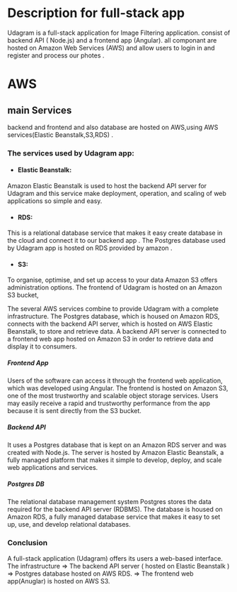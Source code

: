 
# Description for full-stack app
Udagram is a full-stack application for Image Filtering application. consist of backend API ( Node.js) and a frontend  app (Angular). all componant are hosted  on Amazon Web Services (AWS) and allow users to login in and register and process our photes .
# AWS
##  main Services 
backend and frontend and also database  are hosted on AWS,using AWS services(Elastic Beanstalk,S3,RDS) .
 ### The  services used by Udagram app:

-  #### Elastic Beanstalk:
Amazon Elastic Beanstalk is used to host the backend API server for Udagram and this service make deployment, operation, and scaling of web applications so simple and easy.
    
-  #### RDS:
 This is a  relational database service that makes it easy create database in the cloud and connect it to our backend app . The Postgres database used by Udagram app  is hosted on  RDS provided by amazon .
    
-  #### S3:
To organise, optimise, and set up access to your data  Amazon S3 offers administration options.
  The frontend of Udagram is hosted on an Amazon S3 bucket,
    

The several AWS services combine to provide Udagram with a complete infrastructure. The Postgres database, which is housed on Amazon RDS, connects with the backend API server, which is hosted on AWS Elastic Beanstalk, to store and retrieve data. A backend API server is connected to a frontend web app hosted on Amazon S3 in order to retrieve data and display it to consumers.

##### Frontend  App
Users of the software can access it through the frontend web application, which was developed using Angular. The frontend is hosted on Amazon S3, one of the most trustworthy and scalable object storage services. Users may easily receive a rapid and trustworthy performance from the app because it is sent directly from the S3 bucket.
##### Backend API 

It uses a Postgres database that is kept on an Amazon RDS server and was created with Node.js. The server is hosted by Amazon Elastic Beanstalk, a fully managed platform that makes it simple to develop, deploy, and scale web applications and services.

##### Postgres DB


The relational database management system Postgres stores the data required for the backend API server (RDBMS). The database is housed on Amazon RDS, a fully managed database service that makes it easy to set up, use, and develop relational databases.



### Conclusion

 A full-stack application  (Udagram) offers its users a web-based interface.
  The infrastructure 
 => The backend API server ( hosted on Elastic Beanstalk )
 => Postgres database hosted on AWS RDS. 
 => The frontend web app(Anuglar) is hosted on AWS S3.
